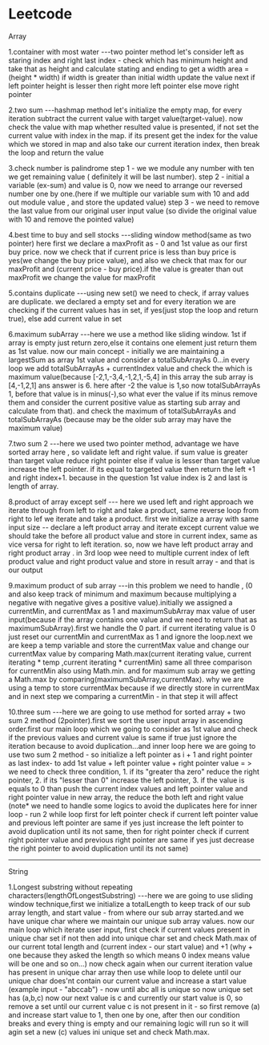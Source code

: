 # Leetcode

Array

1.container with most water
    ---two pointer method
    let's consider left as staring index and right last index -
    check which has minimum height and take that as height and calculate stating and ending to get a width
    area = (height * width) if width is greater than initial width update the value
    next if left pointer height is lesser then right more left pointer else move right pointer

2.two sum 
    ---hashmap method
    let's initialize the empty map, for every iteration subtract the current value with target value(target-value).
    now check the value with map whether resulted value is presented, if not set the current value with index in the map.
    if its present get the index for the value which we stored in map and also take our current iteration index, then break
    the loop and return the value 

3.check number is palindrome 
   step 1 - we we module any number with ten we get remaining value ( definitely it will be last number).
   step 2 - initial a variable (ex-sum) and value is 0, now we need to arrange our reversed number one by one.(here if we multiple our variable sum with 10 and add out module value ,  and store the updated value)
   step 3 - we need to remove the last value from our original user input value (so divide the original value with 10 and remove the pointed value)

4.best time to buy and sell stocks
    ---sliding window method(same as two pointer)
    here first we declare a maxProfit as - 0 and 1st value as our first buy price. now we check that if current price is less than buy price is yes(we change the buy price value), and also we check that max for our maxProfit and (current price - buy price).if the value is greater than out maxProfit we change the value for maxProfit

5.contains duplicate
    ---using new set()
    we need to check, if array values are duplicate. we declared a empty set and for every iteration we are checking if the current values has in set, if yes(just stop the loop and return true), else add current value in set

6.maximum subArray
    ---here we use a method like sliding window.
    1st if array is empty just return zero,else it contains one element just return them as 1st value.
    now our main concept - initially we are maintaining a largestSum as array 1st value and consider a totalSubArrayAs 0...in every loop we add totalSubArrayAs + currentIndex value and check the which is maximum value(because [-2,1,-3,4,-1,2,1,-5,4] in this array the sub array is [4,-1,2,1] ans answer is 6. here after -2 the value is 1,so now totalSubArrayAs 1, before that value is in minus(-),so what ever the value if its minus remove them and consider the current positive value as starting sub array and calculate from that). and check the maximum of totalSubArrayAs and totalSubArrayAs (because may be the older sub array may have the maximum value)

7.two sum 2
    ---here we used two pointer method, advantage we have sorted array here , so validate left and right value. if sum value is greater than target value reduce right pointer else if value is lesser than target value increase the left pointer. if its equal to targeted value then return the left +1 and right index+1. because in the question 1st value index is 2 and last is length of array.

8.product of array except self
    --- here we used left and right approach we iterate through from left to right and take a product, same reverse loop from right to lef we iterate and take a product.
    first we initialize a array with same input size -- declare a left product array and iterate except current value we should take the before all product value and store in current index, same as vice versa for right to left iteration.
    so, now we have left product array and right product array . in 3rd loop wee need to multiple current index of left product value and right product value and store in result array - and that is our output

9.maximum product of sub array
    ---in this problem we need to handle , (0 and also keep track of minimum and maximum because multiplying a negative with negative gives a positive value).initially we assigned a currentMin, and currentMax as 1 and maximumSubArray max value of user input(because if the array contains one value and we need to return that as maximumSubArray).first we handle the 0 part. if current iterating value is 0 just reset our currentMin and currentMax as 1 and ignore the loop.next we are keep a temp variable and store the currentMax value and change our currentMax value by comparing Math.max(current iterating value, current iterating * temp ,current iterating * currentMin)  same all three comparison for currentMin also using Math.min. and for maximum sub array we getting a Math.max by comparing(maximumSubArray,currentMax). why we are using a temp to store currentMax because if we directly store in currentMax and in next step we comparing a currentMin - in that step it will affect

10.three sum
    ---here we are going to use method for sorted array + two sum 2 method (2pointer).first we sort the user input array in ascending order.first our main loop which we going to consider as 1st value and check if the previous values and current value is same if true just ignore the iteration because to avoid duplication...and inner loop here we are going to use two sum 2 method - so initialize a left pointer as i + 1 and right pointer as last index- to add 1st value + left pointer value + right pointer value = > we need to check three condition, 1. if its "greater tha zero" reduce the right pointer, 2. if its "lesser than 0" increase the left pointer, 3. if the value is equals to 0 than push the current index values and left pointer value and right pointer value in new array, the reduce the both left and right value (note* we need to handle some logics to avoid the duplicates here for inner loop - run 2 while loop first for left pointer check if current left pointer value and previous left pointer are same if yes just increase the left pointer to avoid duplication until its not same, then for right pointer check if current right pointer value and previous right pointer are same if yes just decrease the right pointer to avoid duplication until its not same)

-------------------------------------------------------------------------------------------------------------

String

1.Longest substring without repeating characters(lengthOfLongestSubstring)
    ---here we are going to use sliding window technique,first we initialize a totalLength to keep track of our sub array length, and start value - from where our sub array started.and we have unique char where we maintain our unique sub array values. now our main loop which iterate user input, first check if current values present in unique char set if not then add into unique char set and check Math.max of our current total length and (current index - our start value) and +1 (why + one because they asked the length so which means 0 index means value will be one and so on...) now check again when our current iteration value has present in unique char array then use while loop to delete until our unique char does'nt contain our current value and increase a start value (example input - "abccab") - now until abc all is unique so now unique set has (a,b,c) now our next value is c and currently our start value is 0, so remove a set until our current value c is not present in it - so first remove (a) and increase start value to 1, then one by one, after then our condition breaks and every thing is empty and our remaining logic will run so it will agin set a new (c) values ini unique set and check Math.max.